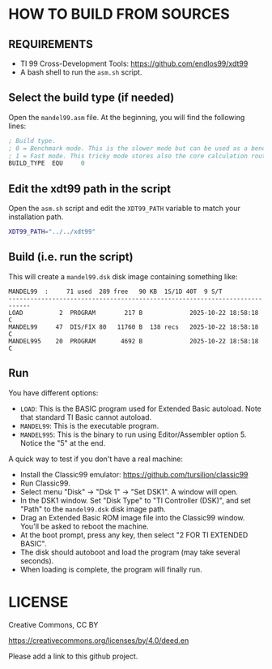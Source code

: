 # HOW TO BUILD FROM SOURCES

## REQUIREMENTS

- TI 99 Cross-Development Tools: https://github.com/endlos99/xdt99
- A bash shell to run the ```asm.sh``` script.

## Select the build type (if needed)

Open the ```mandel99.asm``` file. At the beginning, you will find the following lines:

```asm
; Build type.
; 0 = Benchmark mode. This is the slower mode but can be used as a benchmark (elapsed number of frames is printed at completion in the upper right corner of the screen).
; 1 = Fast mode. This tricky mode stores also the core calculation routine in the faster scratch SRAM memory. I haven't found a way to support benchmarking in this mode.
BUILD_TYPE  EQU     0
```

## Edit the xdt99 path in the script

Open the ```asm.sh``` script and edit the ```XDT99_PATH``` variable to match your installation path.

```bash
XDT99_PATH="../../xdt99"
```

## Build (i.e. run the script)

This will create a ```mandel99.dsk``` disk image containing something like:
```console
MANDEL99  :     71 used  289 free   90 KB  1S/1D 40T  9 S/T
----------------------------------------------------------------------------
LOAD          2  PROGRAM        217 B             2025-10-22 18:58:18 C
MANDEL99     47  DIS/FIX 80   11760 B  138 recs   2025-10-22 18:58:18 C
MANDEL995    20  PROGRAM       4692 B             2025-10-22 18:58:18 C
```

## Run

You have different options:

- ```LOAD```: This is the BASIC program used for Extended Basic autoload. Note that standard TI Basic cannot autoload.
- ```MANDEL99```: This is the executable program.
- ```MANDEL995```: This is the binary to run using Editor/Assembler option 5. Notice the "5" at the end.

A quick way to test if you don't have a real machine:
- Install the Classic99 emulator: https://github.com/tursilion/classic99
- Run Classic99.
- Select menu "Disk" -> "Dsk 1" -> "Set DSK1". A window will open.
- In the DSK1 window. Set "Disk Type" to "TI Controller (DSK)", and set "Path" to the ```mandel99.dsk``` disk image path.
- Drag an Extended Basic ROM image file into the Classic99 window. You'll be asked to reboot the machine.
- At the boot prompt, press any key, then select "2 FOR TI EXTENDED BASIC".
- The disk should autoboot and load the program (may take several seconds).
- When loading is complete, the program will finally run.

# LICENSE

Creative Commons, CC BY

https://creativecommons.org/licenses/by/4.0/deed.en

Please add a link to this github project.



